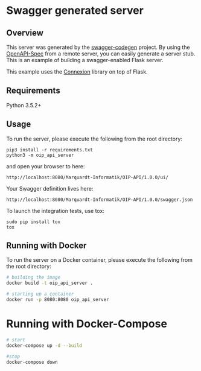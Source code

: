 # Swagger generated server

## Overview
This server was generated by the [swagger-codegen](https://github.com/swagger-api/swagger-codegen) project. By using the
[OpenAPI-Spec](https://github.com/swagger-api/swagger-core/wiki) from a remote server, you can easily generate a server stub.  This
is an example of building a swagger-enabled Flask server.

This example uses the [Connexion](https://github.com/zalando/connexion) library on top of Flask.

## Requirements
Python 3.5.2+

## Usage
To run the server, please execute the following from the root directory:

```
pip3 install -r requirements.txt
python3 -m oip_api_server
```

and open your browser to here:

```
http://localhost:8080/Marquardt-Informatik/OIP-API/1.0.0/ui/
```

Your Swagger definition lives here:

```
http://localhost:8080/Marquardt-Informatik/OIP-API/1.0.0/swagger.json
```

To launch the integration tests, use tox:
```
sudo pip install tox
tox
```

## Running with Docker

To run the server on a Docker container, please execute the following from the root directory:

```bash
# building the image
docker build -t oip_api_server .

# starting up a container
docker run -p 8080:8080 oip_api_server
```

# Running with Docker-Compose

```bash
# start
docker-compose up -d --build

#stop
docker-compose down
```